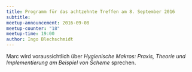 ```yaml
---
title: Programm für das achtzehnte Treffen am 8. September 2016
subtitle: 
meetup-announcement: 2016-09-08
meetup-counter: "18"
meetup-time: 19:00
author: Ingo Blechschmidt
---
```


Marc wird voraussichtlich über *Hygienische Makros: Praxis, Theorie und
Implementierung am Beispiel von Scheme* sprechen.

